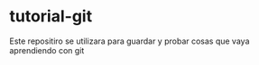 # tutorial-git
Este repositiro se utilizara para guardar y probar cosas que vaya aprendiendo con git
